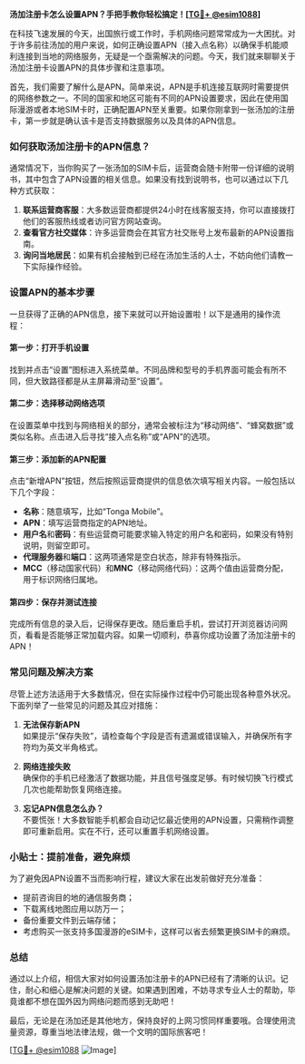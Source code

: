 **汤加注册卡怎么设置APN？手把手教你轻松搞定！[[TG💪+ @esim1088](https://t.me/s/esim1088)]**

在科技飞速发展的今天，出国旅行或工作时，手机网络问题常常成为一大困扰。对于许多前往汤加的用户来说，如何正确设置APN（接入点名称）以确保手机能顺利连接到当地的网络服务，无疑是一个亟需解决的问题。今天，我们就来聊聊关于汤加注册卡设置APN的具体步骤和注意事项。

首先，我们需要了解什么是APN。简单来说，APN是手机连接互联网时需要提供的网络参数之一。不同的国家和地区可能有不同的APN设置要求，因此在使用国际漫游或者本地SIM卡时，正确配置APN至关重要。如果你刚拿到一张汤加的注册卡，第一步就是确认该卡是否支持数据服务以及具体的APN信息。

### 如何获取汤加注册卡的APN信息？

通常情况下，当你购买了一张汤加的SIM卡后，运营商会随卡附带一份详细的说明书，其中包含了APN设置的相关信息。如果没有找到说明书，也可以通过以下几种方式获取：

1. **联系运营商客服**：大多数运营商都提供24小时在线客服支持，你可以直接拨打他们的客服热线或者访问官方网站查询。
2. **查看官方社交媒体**：许多运营商会在其官方社交账号上发布最新的APN设置指南。
3. **询问当地居民**：如果有机会接触到已经在汤加生活的人士，不妨向他们请教一下实际操作经验。

### 设置APN的基本步骤

一旦获得了正确的APN信息，接下来就可以开始设置啦！以下是通用的操作流程：

#### 第一步：打开手机设置
找到并点击“设置”图标进入系统菜单。不同品牌和型号的手机界面可能会有所不同，但大致路径都是从主屏幕滑动至“设置”。

#### 第二步：选择移动网络选项
在设置菜单中找到与网络相关的部分，通常会被标注为“移动网络”、“蜂窝数据”或类似名称。点击进入后寻找“接入点名称”或“APN”的选项。

#### 第三步：添加新的APN配置
点击“新增APN”按钮，然后按照运营商提供的信息依次填写相关内容。一般包括以下几个字段：
- **名称**：随意填写，比如“Tonga Mobile”。
- **APN**：填写运营商指定的APN地址。
- **用户名**和**密码**：有些运营商可能要求输入特定的用户名和密码，如果没有特别说明，则留空即可。
- **代理服务器**和**端口**：这两项通常是空白状态，除非有特殊指示。
- **MCC**（移动国家代码）和**MNC**（移动网络代码）：这两个值由运营商分配，用于标识网络归属地。

#### 第四步：保存并测试连接
完成所有信息的录入后，记得保存更改。随后重启手机，尝试打开浏览器访问网页，看看是否能够正常加载内容。如果一切顺利，恭喜你成功设置了汤加注册卡的APN！

### 常见问题及解决方案

尽管上述方法适用于大多数情况，但在实际操作过程中仍可能出现各种意外状况。下面列举了一些常见的问题及其应对措施：

1. **无法保存新APN**  
   如果提示“保存失败”，请检查每个字段是否有遗漏或错误输入，并确保所有字符均为英文半角格式。

2. **网络连接失败**  
   确保你的手机已经激活了数据功能，并且信号强度足够。有时候切换飞行模式几次也能帮助恢复网络连接。

3. **忘记APN信息怎么办？**  
   不要慌张！大多数智能手机都会自动记忆最近使用的APN设置，只需稍作调整即可重新启用。实在不行，还可以重置手机网络设置。

### 小贴士：提前准备，避免麻烦

为了避免因APN设置不当而影响行程，建议大家在出发前做好充分准备：
- 提前咨询目的地的通信服务商；
- 下载离线地图应用以防万一；
- 备份重要文件到云端存储；
- 考虑购买一张支持多国漫游的eSIM卡，这样可以省去频繁更换SIM卡的麻烦。

### 总结

通过以上介绍，相信大家对如何设置汤加注册卡的APN已经有了清晰的认识。记住，耐心和细心是解决问题的关键。如果遇到困难，不妨寻求专业人士的帮助，毕竟谁都不想在国外因为网络问题而感到无助吧！

最后，无论是在汤加还是其他地方，保持良好的上网习惯同样重要哦。合理使用流量资源，尊重当地法律法规，做一个文明的国际旅客吧！

[[TG💪+ @esim1088](https://t.me/s/esim1088) ![Image](https://i.postimg.cc/4NQfJmqS/Snipaste-2025-05-13-00-14-12.png)]